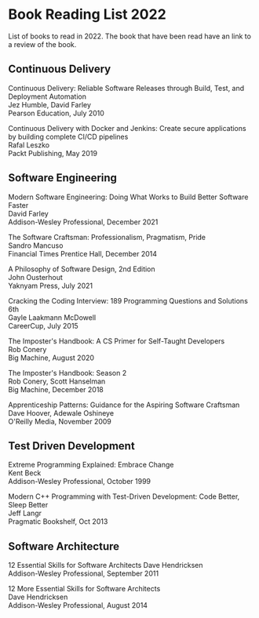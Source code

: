 # Book Reading List 2022

List of books to read in 2022. The book that have been read have an link to a review of the book.

## Continuous Delivery

Continuous Delivery: Reliable Software Releases through Build, Test, and Deployment Automation  
Jez Humble, David Farley  
Pearson Education, July 2010

Continuous Delivery with Docker and Jenkins: Create secure applications by building complete CI/CD pipelines  
Rafal Leszko  
Packt Publishing, May 2019

## Software Engineering

Modern Software Engineering: Doing What Works to Build Better Software Faster  
David Farley  
Addison-Wesley Professional, December 2021

The Software Craftsman: Professionalism, Pragmatism, Pride  
Sandro Mancuso  
Financial Times Prentice Hall, December 2014

A Philosophy of Software Design, 2nd Edition  
John Ousterhout  
Yaknyam Press, July 2021

Cracking the Coding Interview: 189 Programming Questions and Solutions 6th  
Gayle Laakmann McDowell  
CareerCup, July 2015

The Imposter's Handbook: A CS Primer for Self-Taught Developers  
Rob Conery  
Big Machine, August 2020

The Imposter's Handbook: Season 2  
Rob Conery, Scott Hanselman  
Big Machine, December 2018

Apprenticeship Patterns: Guidance for the Aspiring Software Craftsman  
Dave Hoover, Adewale Oshineye  
O'Reilly Media, November 2009

## Test Driven Development

Extreme Programming Explained: Embrace Change  
Kent Beck  
Addison-Wesley Professional, October 1999

Modern C++ Programming with Test-Driven Development: Code Better, Sleep Better  
Jeff Langr  
Pragmatic Bookshelf, Oct 2013

## Software Architecture

12 Essential Skills for Software Architects
Dave Hendricksen  
Addison-Wesley Professional, September 2011

12 More Essential Skills for Software Architects  
Dave Hendricksen  
Addison-Wesley Professional, August 2014  
